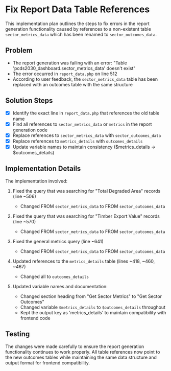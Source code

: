# Fix Report Data Table References

This implementation plan outlines the steps to fix errors in the report generation functionality caused by references to a non-existent table `sector_metrics_data` which has been renamed to `sector_outcomes_data`.

## Problem
- The report generation was failing with an error: "Table 'pcds2030_dashboard.sector_metrics_data' doesn't exist"
- The error occurred in `report_data.php` on line 512
- According to user feedback, the `sector_metrics_data` table has been replaced with an outcomes table with the same structure

## Solution Steps

- [x] Identify the exact line in `report_data.php` that references the old table name
- [x] Find all references to `sector_metrics_data` or `metrics` in the report generation code
- [x] Replace references to `sector_metrics_data` with `sector_outcomes_data`
- [x] Replace references to `metrics_details` with `outcomes_details`
- [x] Update variable names to maintain consistency ($metrics_details → $outcomes_details)

## Implementation Details

The implementation involved:

1. Fixed the query that was searching for "Total Degraded Area" records (line ~506)
   - Changed FROM `sector_metrics_data` to FROM `sector_outcomes_data`

2. Fixed the query that was searching for "Timber Export Value" records (line ~570)
   - Changed FROM `sector_metrics_data` to FROM `sector_outcomes_data`

3. Fixed the general metrics query (line ~641)
   - Changed FROM `sector_metrics_data` to FROM `sector_outcomes_data`

4. Updated references to the `metrics_details` table (lines ~418, ~460, ~467)
   - Changed all to `outcomes_details`

5. Updated variable names and documentation:
   - Changed section heading from "Get Sector Metrics" to "Get Sector Outcomes"
   - Changed variable `$metrics_details` to `$outcomes_details` throughout
   - Kept the output key as 'metrics_details' to maintain compatibility with frontend code

## Testing
The changes were made carefully to ensure the report generation functionality continues to work properly. All table references now point to the new outcomes tables while maintaining the same data structure and output format for frontend compatibility.

